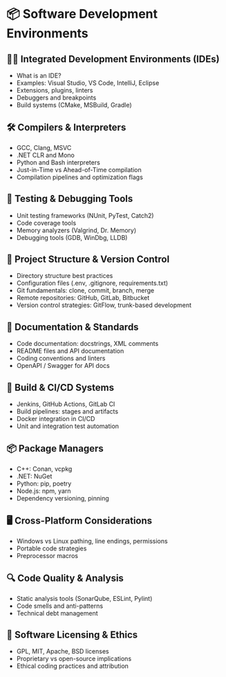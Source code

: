 # 📦 Software Development Environments

## 🧑‍💻 Integrated Development Environments (IDEs)
- What is an IDE?
- Examples: Visual Studio, VS Code, IntelliJ, Eclipse
- Extensions, plugins, linters
- Debuggers and breakpoints
- Build systems (CMake, MSBuild, Gradle)

## 🛠️ Compilers & Interpreters
- GCC, Clang, MSVC
- .NET CLR and Mono
- Python and Bash interpreters
- Just-in-Time vs Ahead-of-Time compilation
- Compilation pipelines and optimization flags

## 🧪 Testing & Debugging Tools
- Unit testing frameworks (NUnit, PyTest, Catch2)
- Code coverage tools
- Memory analyzers (Valgrind, Dr. Memory)
- Debugging tools (GDB, WinDbg, LLDB)

## 📁 Project Structure & Version Control
- Directory structure best practices
- Configuration files (.env, .gitignore, requirements.txt)
- Git fundamentals: clone, commit, branch, merge
- Remote repositories: GitHub, GitLab, Bitbucket
- Version control strategies: GitFlow, trunk-based development

## 📜 Documentation & Standards
- Code documentation: docstrings, XML comments
- README files and API documentation
- Coding conventions and linters
- OpenAPI / Swagger for API docs

## 🧪 Build & CI/CD Systems
- Jenkins, GitHub Actions, GitLab CI
- Build pipelines: stages and artifacts
- Docker integration in CI/CD
- Unit and integration test automation

## 📦 Package Managers
- C++: Conan, vcpkg
- .NET: NuGet
- Python: pip, poetry
- Node.js: npm, yarn
- Dependency versioning, pinning

## 🖥️ Cross-Platform Considerations
- Windows vs Linux pathing, line endings, permissions
- Portable code strategies
- Preprocessor macros

## 🔍 Code Quality & Analysis
- Static analysis tools (SonarQube, ESLint, Pylint)
- Code smells and anti-patterns
- Technical debt management

## 📄 Software Licensing & Ethics
- GPL, MIT, Apache, BSD licenses
- Proprietary vs open-source implications
- Ethical coding practices and attribution
